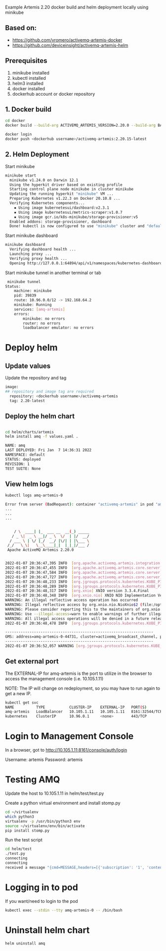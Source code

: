 Example Artemis 2.20 docker build and helm deployment locally using minikube


## Based on:
* https://github.com/vromero/activemq-artemis-docker
* https://github.com/deviceinsight/activemq-artemis-helm

## Prerequisites
1. minikube installed
2. kubectl installed
3. helm3 installed
4. docker installed
5. dockerhub account or docker repository


## 1. Docker build

```bash
cd docker
docker build --build-arg ACTIVEMQ_ARTEMIS_VERSION=2.20.0 --build-arg BASE_IMAGE=openjdk:11-jdk-stretch -t <dockerhub name>/activemq-artemis:2.20-latest .

docker login
docker push <dockerhub username>/activemq-artemis:2.20.15-latest
```

## 2. Helm Deployment


Start minikube

```bash
minikube start
  minikube v1.24.0 on Darwin 12.1
  Using the hyperkit driver based on existing profile
  Starting control plane node minikube in cluster minikube
  Updating the running hyperkit "minikube" VM ...
  Preparing Kubernetes v1.22.3 on Docker 20.10.8 ...
  Verifying Kubernetes components...
    ▪ Using image kubernetesui/dashboard:v2.3.1
    ▪ Using image kubernetesui/metrics-scraper:v1.0.7
    ▪ Using image gcr.io/k8s-minikube/storage-provisioner:v5
  Enabled addons: storage-provisioner, dashboard
  Done! kubectl is now configured to use "minikube" cluster and "default" namespace by default
```

Start minikube dashboard

```bash
minikube dashboard
  Verifying dashboard health ...
  Launching proxy ...
  Verifying proxy health ...
  Opening http://127.0.0.1:64894/api/v1/namespaces/kubernetes-dashboard/services/http:kubernetes-dashboard:/proxy/ in your default browser...

```


Start minikube tunnel in another terminal or tab

```bash
 minikube tunnel
Status:	
	machine: minikube
	pid: 39839
	route: 10.96.0.0/12 -> 192.168.64.2
	minikube: Running
	services: [amq-artemis]
    errors: 
		minikube: no errors
		router: no errors
		loadbalancer emulator: no errors

```



# Deploy helm

## Update values


Update the repository and tag

```bash
image:
## repository and image tag are required
  repository: <dockerhub username>/activemq-artemis
  tag: 2.20-latest
```

## Deploy the helm chart

```bash

cd helm/charts/artemis
helm install amq -f values.yaml . 

NAME: amq
LAST DEPLOYED: Fri Jan  7 14:36:31 2022
NAMESPACE: default
STATUS: deployed
REVISION: 1
TEST SUITE: None
```

## View helm logs

```bash
kubectl logs amq-artemis-0

Error from server (BadRequest): container "activemq-artemis" in pod "amq-artemis-0" is waiting to start: PodInitializing
...
...
...


    / \  ____| |_  ___ __  __(_) _____
   / _ \|  _ \ __|/ _ \  \/  | |/  __/
  / ___ \ | \/ |_/  __/ |\/| | |\___ \
 /_/   \_\|   \__\____|_|  |_|_|/___ /
 Apache ActiveMQ Artemis 2.20.0


2022-01-07 20:36:47,395 INFO  [org.apache.activemq.artemis.integration.bootstrap] AMQ101000: Starting ActiveMQ Artemis Server
2022-01-07 20:36:47,455 INFO  [org.apache.activemq.artemis.core.server] AMQ221000: live Message Broker is starting with configuration Broker Configuration (clustered=true,journalDirectory=data/journal,bindingsDirectory=data/bindings,largeMessagesDirectory=data/large-messages,pagingDirectory=data/paging)
2022-01-07 20:36:47,584 INFO  [org.apache.activemq.artemis.core.server] AMQ221012: Using AIO Journal
2022-01-07 20:36:47,727 INFO  [org.apache.activemq.artemis.core.server] AMQ221057: Global Max Size is being adjusted to 1/2 of the JVM max size (-Xmx). being defined as 67,108,864
2022-01-07 20:36:48,233 INFO  [org.jgroups.protocols.kubernetes.KUBE_PING] namespace [default] set; clustering enabled
2022-01-07 20:36:48,289 INFO  [org.jgroups.protocols.kubernetes.KUBE_PING] Starting UndertowServer on port 8888 for channel address: amq-artemis-0-44731
2022-01-07 20:36:48,317 INFO  [org.xnio] XNIO version 3.3.4.Final
2022-01-07 20:36:48,348 INFO  [org.xnio.nio] XNIO NIO Implementation Version 3.3.4.Final
WARNING: An illegal reflective access operation has occurred
WARNING: Illegal reflective access by org.xnio.nio.NioXnio$2 (file:/opt/apache-artemis-2.20.0/lib/xnio-nio-3.3.4.Final.jar) to constructor sun.nio.ch.EPollSelectorProvider()
WARNING: Please consider reporting this to the maintainers of org.xnio.nio.NioXnio$2
WARNING: Use --illegal-access=warn to enable warnings of further illegal reflective access operations
WARNING: All illegal access operations will be denied in a future release
2022-01-07 20:36:48,478 INFO  [org.jgroups.protocols.kubernetes.KUBE_PING] UndertowServer started.

-------------------------------------------------------------------
GMS: address=amq-artemis-0-44731, cluster=activemq_broadcast_channel, physical address=172.17.0.5:7800
-------------------------------------------------------------------
2022-01-07 20:36:52,057 WARNING [org.jgroups.protocols.kubernetes.KUBE_PING] Problem getting Pod json from Kubernetes Client[masterUrl=https://10.96.0.1:443/api/v1, headers={}, connectTimeout=5000, readTimeout=30000, operationAttempts=3, operationSleep=1000, streamProvider=org.openshift.ping.common.stream.TokenStreamProvider@21f459fc] for cluster [activemq_broadcast_channel], namespace [default], labels [app.kubernetes.io/instance=amq,app.kubernetes.io/name=artemis]; encountered [java.lang.Exception: 3 attempt(s) with a 1000ms sleep to execute [OpenStream] failed. Last failure was [javax.net.ssl.SSLHandshakeException: extension (5) should not be presented in certificate_request]]

```

## Get external port


The EXTERNAL-IP for amq-artemis is the port to utilize in the browser to access the management console (i.e. 10.105.1.11)

NOTE: The IP will change on redeployment, so you may have to run again to get a new IP.

```bash
kubectl get svc
NAME          TYPE           CLUSTER-IP    EXTERNAL-IP   PORT(S)                                                                                       AGE
amq-artemis   LoadBalancer   10.105.1.11   10.105.1.11   8161:32544/TCP,61616:31604/TCP,5672:32594/TCP,61613:30819/TCP,1883:30507/TCP,9404:30172/TCP   27s
kubernetes    ClusterIP      10.96.0.1     <none>        443/TCP

```


# Login to Management Console

In a browser, got to http://10.105.1.11:8161/console/auth/login

Username: artemis
Password: artemis


# Testing AMQ

Update the host to 10.105.1.11 in helm/test/test.py


Create a python virtual environment and install stomp.py

```bash
cd ~/virtualenv
which python3
virtualenv -p /usr/bin/python3 env
source ~/virtualenv/env/bin/activate
pip install stomp.py

```

Run the test script

```bash
cd helm/test
./test.py 
connecting
connecting
received a message "{cmd=MESSAGE,headers=[{'subscription': '1', 'content-length': '14', 'message-id': '21', 'destination': '/queue/test', 'expires': '0', 'redelivered': 'false', 'priority': '4', 'persistent': 'false', 'timestamp': '1641588257144', 'content-type': 'text/blah', 'receipt': '123'}],body=this is a test}"
```



# Logging in to pod

If you want/need to login to the pod

```bash
kubectl exec --stdin --tty amq-artemis-0 -- /bin/bash
```


# Uninstall helm chart

```bash
helm uninstall amq
```






